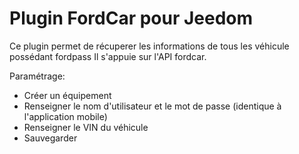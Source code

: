 # Plugin FordCar pour Jeedom

Ce plugin permet de récuperer les informations de tous les véhicule possédant fordpass
Il s'appuie sur l'API fordcar.

Paramétrage: 
* Créer un équipement
* Renseigner le nom d'utilisateur et le mot de passe (identique à l'application mobile)
* Renseigner le VIN du véhicule
* Sauvegarder
